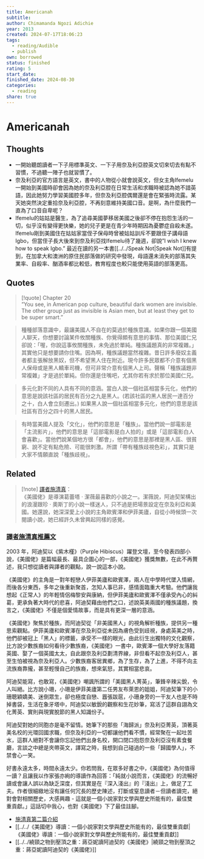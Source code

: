 ```yaml
---
title: Americanah
subtitle: 
author: Chimamanda Ngozi Adichie
year: 2013
created: 2024-07-17T18:06:23
tags:
  - reading/Audible
  - publish
own: borrowed
status: finished
rating: 5
start_date: 
finished_date: 2024-08-30
categories:
  - reading
share: true
---
```

# Americanah  
  
## Thoughts  
- 一開始聽朗讀者一下子用標準英文、一下子用奈及利亞腔英文切來切去有點不習慣，不過聽一陣子也就習慣了。  
- 奈及利亞的官方語言是英文，書中的人物從小就會說英文，但女主角Ifemelu一開始到美國時卻會因為她的奈及利亞腔在日常生活和求職時被認為她不諳英語，因此她努力學習美國腔多年，但奈及利亞腔偶爾還是會在緊張時流露。某天她突然決定重拾奈及利亞腔，不再刻意維持美國口音。是啊，為什麼我們一直為了口音自卑呢？  
- Ifemelu的姑姑是醫生，為了追尋美國夢移居美國之後卻不停在抱怨生活的一切，似乎沒有變得更快樂，她的兒子更是在青少年時期因為憂鬱症自殺未遂。Ifemelu剛到美國住在姑姑家當侄子保母時曾被姑姑訓斥不要跟侄子講母語Igbo，但當侄子長大後來到奈及利亞找Ifemelu待了幾週，卻說”I wish I knew how to speak Igbo.” 最近在讀的另一本書[[../../Speak Not|Speak Not]]有提到，在加拿大和澳洲的原住民部落做的研究中發現，母語還未消失的部落其失業率、自殺率、酗酒率都比較低，教育程度也較只能使用英語的部落更高。  
  
## Quotes  
  
>[!quote] Chapter 20  
>”You see, in American pop culture, beautiful dark women are invisible. The other group just as invisible is Asian men, but at least they get to be super smart.”  
  
> 種種部落意識中，最讓美國人不自在的莫過於種族意識。如果你跟一個美國人聊天，你想要討論某件攸關種族、你覺得頗有意思的事情、那位美國仁兄卻說：「喔，你說這事攸關種族，未免過於單純。種族議題真的非常複雜。」其實他只是想要請你住嘴。因為啊，種族議題當然複雜。昔日許多廢奴主義者都主張解放黑奴，但不希望黑人住在附近。現今許多民眾都不介意有個黑人保母或是黑人轎車司機，但可非常介意有個黑人上司。聲稱「種族議題非常複雜」才是過於單純。但你還是住嘴吧，尤其你若有求於那位美國仁兄。  
  
> 多元化對不同的人具有不同的意涵。當白人說一個社區相當多元化，他們的意思是說該社區的居民有百分之九是黑人。(若該社區的黑人居民一達百分之十，白人會立刻遷出。) 如果黑人說一個社區相當多元化，他們的意思是該社區有百分之四十的黑人居民。  
  
> 有時當美國人提及「文化」，他們的意思是「種族」。當他們說一部電影是「主流影片」，他們的意思是「這部電影是白人拍的」或是「這部電影白人會喜歡」。當他們說某個地方很「都會」，他們的意思是那裡是黑人區、很貧窮、說不定有點危險、可能很刺激。所謂「帶有種族歧視色彩」，其實只是大家不情願直說「種族歧視」。  
## Related  
  
  
  
>[!note] [譯者施清真](https://www.facebook.com/chingchun.shih/posts/pfbid02pQTHaVUFCTfEiJqoDEcJUcZwLWANCs1Gv1u2RYSDAFMKtmxj6pZFT67yowAM63DPl)：  
>《美國佬》是導演葛蕾塔 ‧ 潔薇最喜歡的小說之一。潔薇說，阿迪契架構出的浪漫跟珍 ‧ 奧斯丁的小說一樣迷人，只不過是把場景設定在奈及利亞和美國。她還說，她深深愛上小說的主角歐賓澤和伊菲美廬，自從小時候頭一次閱讀小說，她已經許久未曾興起同樣的感覺。  
  
### [譯者施清真推薦文](https://www.facebook.com/chingchun.shih/posts/pfbid02rDBmgrG7W4KjaBUkZ1ZRuUxsBGmVKw5Hh4JpVSBENHwsPJVAQwzatMxPcVDJC7Sol)  
  
2003 年，阿迪契以《紫木槿》（Purple Hibiscus）躍登文壇，至今發表四部小說，《美國佬》是篇幅最長、最具企圖心的一部，《美國佬》獲獎無數，在此不再贅述，我只想從讀者與譯者的觀點，說一說這本小說。  
  
《美國佬》的主角是一對年輕戀人伊菲美廬和歐賓澤，兩人在中學時代墜入情網，而後各分東西，多年之後重新聚首，怎知人事已非，感情面臨重大考驗。他們讓我想起《正常人》的年輕情侶梅黎安與康納，但伊菲美廬和歐賓澤不僅承受內心的糾葛，更承負著大時代的悲喜，阿迪契藉由他們之口，述說英美兩國的種族議題，換言之，《美國佬》不僅是個愛情故事，而是具有更深一層的意涵。  
  
《美國佬》聚焦於種族，而阿迪契從「非美國黑人」的視角解析種族，提供另一種思索觀點。伊菲美廬和歐賓澤在奈及利亞從未因為膚色受到歧視，身處英美之時，他們卻被冠上「黑人」的標籤，承受不一樣的眼光，由此衍生出獨特的文化觀察，比方說少數族裔如何看待少數族裔，《美國佬》一書中，歐賓澤一個大學好友落籍英國、娶了一個英國太太，自此跟奈及利亞劃清界線，非但看不起奈及利亞人，甚至生怕被視為奈及利亞人。少數族裔客居異鄉，為了生存，為了上進，不得不向主流族裔靠攏，甚至輕慢自己的族裔，想來氣怒，其實相當悲哀。  
  
阿迪契能寫，也敢寫，《美國佬》嘲諷所謂的「美國黑人菁英」，筆鋒辛辣尖銳，令人叫絕。比方說小珊，小珊是伊菲美廬第二任男友布萊恩的姐姐，阿迪契筆下的小珊聰穎嬌美、迷倒眾生，卻也極度自戀、囂張跋扈，小珊身旁的一干友人也是不時掉書袋，生活在象牙塔中，阿迪契以敏銳的觀察和生花妙筆，寫活了這群自詡為文化菁英、實則與現實脫節的黑人知識份子。  
  
阿迪契對她的同胞亦是毫不留情。她筆下的那些「海歸派」奈及利亞菁英，頂著英美名校的光環回國求職，但奈及利亞的一切都讓他們看不慣，經常聚在一起吐苦水，這群人絕對不會讓你忘記他們出身名校，開口閉口抱怨奈及利亞沒有素食餐廳，言談之中總是夾帶英文，譯寫之時，我想到自己碰過的一些「歸國學人」，不禁會心一笑。  
  
好書永遠太多，時間永遠太少。你若問我，在眾多好書之中，《美國佬》為何值得一讀？且讓我以作家張亦絢的導讀作為回答：「純就小說而言，《美國佬》的流暢好讀或會讓人誤以為缺乏深度，但其實是在『深入淺出』的『淺出』上，做足了工夫。作者很細緻地沒有讓任何冗長的歷史陳述，打斷或窒息讀者－但讀者讀完，絕對會對相關歷史，大感興趣 - 這就是一個小說家對文學與歷史所能有的，最佳雙重貢獻。」這話切中我心，也對《美國佬》下了最佳註腳。  
  
- [施清真第二篇介紹](https://www.facebook.com/chingchun.shih/posts/pfbid031zRWYGiRcfMJPXeW9zDPzGeMHBP465L74eBXRpHYYfG2S9FGYeCX9qcwHPdmFuy4l)  
- [[../../《美國佬》導讀：一個小說家對文學與歷史所能有的，最佳雙重貢獻|《美國佬》導讀：一個小說家對文學與歷史所能有的，最佳雙重貢獻]]  
- [[../../繞頸之物到壓頂之重：蔣亞妮讀阿迪契的《美國佬》|繞頸之物到壓頂之重：蔣亞妮讀阿迪契的《美國佬》]]